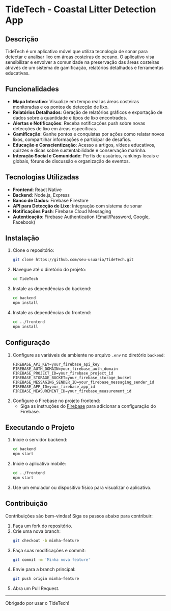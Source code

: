 # TideTech - Coastal Litter Detection App

## Descrição

TideTech é um aplicativo móvel que utiliza tecnologia de sonar para detectar e analisar lixo em áreas costeiras do oceano. O aplicativo visa sensibilizar e envolver a comunidade na preservação das áreas costeiras através de um sistema de gamificação, relatórios detalhados e ferramentas educativas.

## Funcionalidades

- **Mapa Interativo**: Visualize em tempo real as áreas costeiras monitoradas e os pontos de detecção de lixo.
- **Relatórios Detalhados**: Geração de relatórios gráficos e exportação de dados sobre a quantidade e tipos de lixo encontrados.
- **Alertas e Notificações**: Receba notificações push sobre novas detecções de lixo em áreas específicas.
- **Gamificação**: Ganhe pontos e conquistas por ações como relatar novos lixos, compartilhar informações e participar de desafios.
- **Educação e Conscientização**: Acesso a artigos, vídeos educativos, quizzes e dicas sobre sustentabilidade e conservação marinha.
- **Interação Social e Comunidade**: Perfis de usuários, rankings locais e globais, fóruns de discussão e organização de eventos.

## Tecnologias Utilizadas

- **Frontend**: React Native
- **Backend**: Node.js, Express
- **Banco de Dados**: Firebase Firestore
- **API para Detecção de Lixo**: Integração com sistema de sonar
- **Notificações Push**: Firebase Cloud Messaging
- **Autenticação**: Firebase Authentication (Email/Password, Google, Facebook)

## Instalação

1. Clone o repositório:
    ```sh
    git clone https://github.com/seu-usuario/TideTech.git
    ```
2. Navegue até o diretório do projeto:
    ```sh
    cd TideTech
    ```
3. Instale as dependências do backend:
    ```sh
    cd backend
    npm install
    ```
4. Instale as dependências do frontend:
    ```sh
    cd ../frontend
    npm install
    ```

## Configuração

1. Configure as variáveis de ambiente no arquivo `.env` no diretório `backend`:
    ```env
    FIREBASE_API_KEY=your_firebase_api_key
    FIREBASE_AUTH_DOMAIN=your_firebase_auth_domain
    FIREBASE_PROJECT_ID=your_firebase_project_id
    FIREBASE_STORAGE_BUCKET=your_firebase_storage_bucket
    FIREBASE_MESSAGING_SENDER_ID=your_firebase_messaging_sender_id
    FIREBASE_APP_ID=your_firebase_app_id
    FIREBASE_MEASUREMENT_ID=your_firebase_measurement_id
    ```
2. Configure o Firebase no projeto frontend:
    - Siga as instruções do [Firebase](https://firebase.google.com/docs/web/setup) para adicionar a configuração do Firebase.

## Executando o Projeto

1. Inicie o servidor backend:
    ```sh
    cd backend
    npm start
    ```
2. Inicie o aplicativo mobile:
    ```sh
    cd ../frontend
    npm start
    ```
3. Use um emulador ou dispositivo físico para visualizar o aplicativo.

## Contribuição

Contribuições são bem-vindas! Siga os passos abaixo para contribuir:

1. Faça um fork do repositório.
2. Crie uma nova branch:
    ```sh
    git checkout -b minha-feature
    ```
3. Faça suas modificações e commit:
    ```sh
    git commit -m 'Minha nova feature'
    ```
4. Envie para a branch principal:
    ```sh
    git push origin minha-feature
    ```
5. Abra um Pull Request.

---

Obrigado por usar o TideTech!
